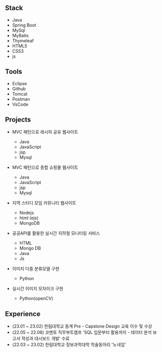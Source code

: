 ## Stack
 - Java
 - Spring Boot
 - MySql
 - MyBatis
 - Thymeleaf
 - HTML5
 - CSS3
 - js
   
## Tools
 - Eclipse
 - Github
 - Tomcat
 - Postman
 - VsCode

   
## Projects 
 
 - MVC 패턴으로 레시피 공유 웹사이트
    - Java
    - JavaScript
    - jsp
    - Mysql
      
 - MVC 패턴으로 종합 쇼핑몰 웹사이트
    - Java
    - JavaScript
    - jsp
    - Mysql 
     
 - 지역 스터디 모임 커뮤니티 웹사이트
    - Nodejs
    - html (ejs)
    - MongoDB
    
 - 공공API를 활용한 실시간 지하철 모니터링 서비스
    - HTML
    - Mongo DB
    - Java
    - Js
    
 - 이미지 다중 분류모델 구현
    - Python

 - 실시간 이미지 모자이크 구현
    - Python(openCV)


## Experience

 - (23.01 ~ 23.02) 한림대학교 동계 Pre - Capstone Design 교육 이수 및 수상
 - (22.05 ~ 22.08) 코멘토 직무부트캠프 'SQL 입문부터 활용까지 - 데이터 분석 보고서 작성과 대시보드 개발' 수료
 - (22.03 ~ 23.02) 한림대학교 정보과학대학 학술동아리 '노네임'
